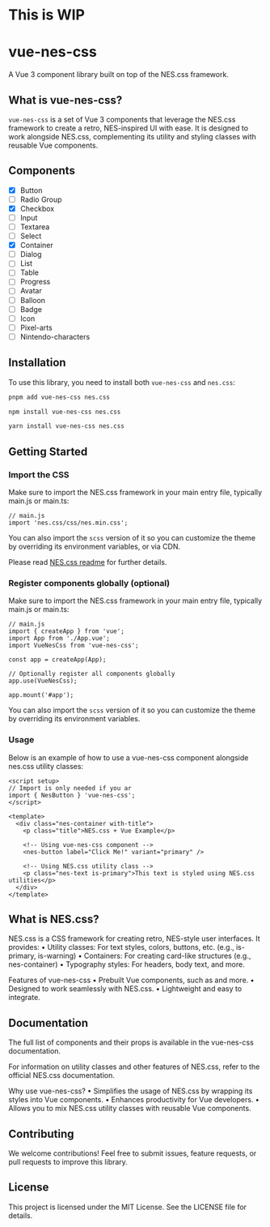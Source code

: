 # This is WIP
# vue-nes-css

A Vue 3 component library built on top of the NES.css framework.


## What is vue-nes-css?

`vue-nes-css` is a set of Vue 3 components that leverage the NES.css framework to create a retro, NES-inspired UI with ease. It is designed to work alongside NES.css, complementing its utility and styling classes with reusable Vue components.

## Components

- [x] Button
- [ ] Radio Group
- [x] Checkbox
- [ ] Input
- [ ] Textarea
- [ ] Select
- [x] Container
- [ ] Dialog
- [ ] List
- [ ] Table
- [ ] Progress
- [ ] Avatar
- [ ] Balloon
- [ ] Badge
- [ ] Icon
- [ ] Pixel-arts
- [ ] Nintendo-characters

## Installation

To use this library, you need to install both `vue-nes-css` and `nes.css`:

```bash
pnpm add vue-nes-css nes.css
```
```bash
npm install vue-nes-css nes.css
```
```bash
yarn install vue-nes-css nes.css
```

## Getting Started

### Import the CSS

Make sure to import the NES.css framework in your main entry file, typically main.js or main.ts:

```
// main.js
import 'nes.css/css/nes.min.css';
```

You can also import the `scss` version of it so you can customize the theme by overriding its environment variables, or via CDN.

Please read [NES.css readme](https://github.com/nostalgic-css/NES.css?tab=readme-ov-file#styles) for further details.



### Register components globally (optional)

Make sure to import the NES.css framework in your main entry file, typically main.js or main.ts:

```
// main.js
import { createApp } from 'vue';
import App from './App.vue';
import VueNesCss from 'vue-nes-css';

const app = createApp(App);

// Optionally register all components globally
app.use(VueNesCss);

app.mount('#app');
```

You can also import the `scss` version of it so you can customize the theme by overriding its environment variables.

### Usage

Below is an example of how to use a vue-nes-css component alongside nes.css utility classes:

```vue
<script setup>
// Import is only needed if you ar
import { NesButton } 'vue-nes-css';
</script>

<template>
  <div class="nes-container with-title">
    <p class="title">NES.css + Vue Example</p>

    <!-- Using vue-nes-css component -->
    <nes-button label="Click Me!" variant="primary" />

    <!-- Using NES.css utility class -->
    <p class="nes-text is-primary">This text is styled using NES.css utilities</p>
  </div>
</template>
```

## What is NES.css?

NES.css is a CSS framework for creating retro, NES-style user interfaces. It provides:
	•	Utility classes: For text styles, colors, buttons, etc. (e.g., is-primary, is-warning)
	•	Containers: For creating card-like structures (e.g., nes-container)
	•	Typography styles: For headers, body text, and more.

Features of vue-nes-css
	•	Prebuilt Vue components, such as <nes-button> and more.
	•	Designed to work seamlessly with NES.css.
	•	Lightweight and easy to integrate.

## Documentation

The full list of components and their props is available in the vue-nes-css documentation.

For information on utility classes and other features of NES.css, refer to the official NES.css documentation.

Why use vue-nes-css?
	•	Simplifies the usage of NES.css by wrapping its styles into Vue components.
	•	Enhances productivity for Vue developers.
	•	Allows you to mix NES.css utility classes with reusable Vue components.

## Contributing

We welcome contributions! Feel free to submit issues, feature requests, or pull requests to improve this library.

## License

This project is licensed under the MIT License. See the LICENSE file for details.
